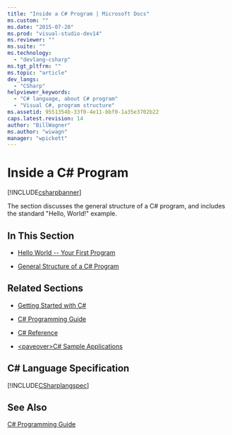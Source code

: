 ```yaml
---
title: "Inside a C# Program | Microsoft Docs"
ms.custom: ""
ms.date: "2015-07-20"
ms.prod: "visual-studio-dev14"
ms.reviewer: ""
ms.suite: ""
ms.technology: 
  - "devlang-csharp"
ms.tgt_pltfrm: ""
ms.topic: "article"
dev_langs: 
  - "CSharp"
helpviewer_keywords: 
  - "C# language, about C# program"
  - "Visual C#, program structure"
ms.assetid: 9551354b-33f0-4e11-bbf0-1a35e3702b22
caps.latest.revision: 14
author: "BillWagner"
ms.author: "wiwagn"
manager: "wpickett"
---
```

# Inside a C# Program
[!INCLUDE[csharpbanner](../../../includes/csharpbanner.md)]

The section discusses the general structure of a C# program, and includes the standard "Hello, World!" example.  
  
## In This Section  
  
-   [Hello World -- Your First Program](../../../csharp/programming-guide/inside-a-program/hello-world-your-first-program.md)  
  
-   [General Structure of a C# Program](../../../csharp/programming-guide/inside-a-program/general-structure-of-a-csharp-program.md)  
  
## Related Sections  
  
-   [Getting Started with C#](../../../csharp/getting-started/getting-started-with-csharp.md)  
  
-   [C# Programming Guide](../../../csharp/programming-guide/index.md)  
  
-   [C# Reference](../../../csharp/language-reference/index.md)  
  
-   [\<paveover>C# Sample Applications](http://msdn.microsoft.com/en-us/9a9d7aaa-51d3-4224-b564-95409b0f3e15)  
  
## C# Language Specification  
 [!INCLUDE[CSharplangspec](../../../includes/csharplangspec-md.md)]  
  
## See Also  
 [C# Programming Guide](../../../csharp/programming-guide/index.md)